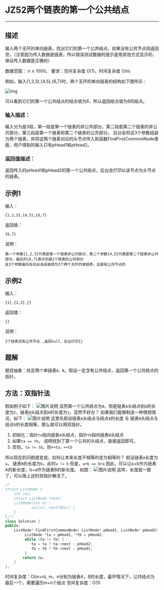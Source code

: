 # JZ52两个链表的第一个公共结点

---

## 描述

输入两个无环的单向链表，找出它们的第一个公共结点，如果没有公共节点则返回空。（注意因为传入数据是链表，所以错误测试数据的提示是用其他方式显示的，保证传入数据是正确的）

数据范围： $n \le 1000$。
要求：空间复杂度 O(1)，时间复杂度 O(n)

例如，输入{1,2,3},{4,5},{6,7}时，两个无环的单向链表的结构如下图所示：

![img](https://uploadfiles.nowcoder.com/images/20211104/423483716_1635999204882/394BB7AFD5CEA3DC64D610F62E6647A6)

可以看到它们的第一个公共结点的结点值为6，所以返回结点值为6的结点。

### 输入描述：

输入分为是3段，第一段是第一个链表的非公共部分，第二段是第二个链表的非公共部分，第三段是第一个链表和第二个链表的公共部分。 后台会将这3个参数组装为两个链表，并将这两个链表对应的头节点传入到函数FindFirstCommonNode里面，用户得到的输入只有pHead1和pHead2。

### 返回值描述：

返回传入的pHead1和pHead2的第一个公共结点，后台会打印以该节点为头节点的链表。

## 示例1

输入：

```
{1,2,3},{4,5},{6,7}
```

返回值：

```
{6,7}
```

说明：

```
第一个参数{1,2,3}代表是第一个链表非公共部分，第二个参数{4,5}代表是第二个链表非公共部分，最后的{6,7}表示的是2个链表的公共部分
这3个参数最后在后台会组装成为2个两个无环的单链表，且是有公共节点的          
```

## 示例2

输入：

```
{1},{2,3},{}
```

返回值：

```
{}
```

说明：

```
2个链表没有公共节点 ,返回null，后台打印{}  
```





## 题解

题目抽象：给定两个单链表`A，B`，假设一定含有公共结点，返回第一个公共结点的指针。

## 方法：双指针法

假如例子如下：
![图片说明](https://uploadfiles.nowcoder.com/images/20200420/284295_1587392850228_ACBD8BAF88DF6904BFB7AA22E649D51E)
显然第一个公共结点为`8`，但是链表`A`头结点到`8`的长度为`2`，链表`B`头结点到`8`的长度为`3`，显然不好办？
如果我们能够制造一种理想情况，如下：
![图片说明](https://uploadfiles.nowcoder.com/images/20200420/284295_1587393149917_2A59DC6CAD5F95437BDAA4B2C919EB92)
这里先假设链表`A`头结点与结点`8`的长度 与 链表`B`头结点与结点`8`的长度相等，那么就可以用双指针。

1. 初始化：指针`ta`指向链表`A`头结点，指针`tb`指向链表`B`头结点
2. 如果`ta == tb`， 说明找到了第一个公共的头结点，直接返回即可。
3. 否则，`ta != tb`，则`++ta，++tb`

所以现在的问题就变成，如何让本来长度不相等的变为相等的？
假设链表`A`长度为`a`， 链表`B`的长度为`b`，此时`a != b`
但是，`a+b == b+a`
因此，可以让a+b作为链表A的新长度，b+a作为链表B的新长度。
如图：
![图片说明](https://uploadfiles.nowcoder.com/images/20200420/284295_1587394616610_37C15C411477833D2C2325823D927212)
这样，长度就一致了，可以用上述的双指针解法了。

```cpp
/*
struct ListNode {
	int val;
	struct ListNode *next;
	ListNode(int x) :
			val(x), next(NULL) {
	}
};*/
class Solution {
public:
    ListNode* FindFirstCommonNode( ListNode* pHead1, ListNode* pHead2) {
         ListNode *ta = pHead1, *tb = pHead2;
         while (ta != tb) {
            ta = ta ? ta->next : pHead2;
            tb = tb ? tb->next : pHead1;
         }
        return ta;
    }
};
```

时间复杂度：O(m+n), m，n分别为链表A，B的长度，最坏情况下，公共结点为最后一个，需要遍历m+n个结点
空间复杂度：O(1)